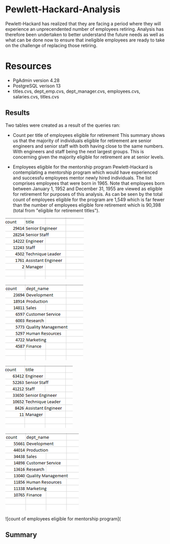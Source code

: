 

# Pewlett-Hackard-Analysis
Pewlett-Hackard has realized that they are facing a period where they will experience an unprecendented number of employees retiring.  Analysis has therefore been undertaken to better understand the future needs as well as what can be done now to ensure that ineligible employees are ready to take on the challenge of replacing those retiring.

# Resources
* PgAdmin version 4.28
* PostgreSQL verison 13
* titles.cvs, dept_emp.cvs, dept_manager.cvs, employees.cvs, salaries.cvs, titles.cvs

## Results
Two tables were created as a result of the queries ran:
  
* Count per title of employees eligible for retirement
This summary shows us that the majority of individuals eligible for retirement are senior engineers and senior staff with both having close to the same numbers.  With engineers and staff being the next largest groups. This is concerning given the majority eligible for retirement are at senior levels. 

* Employees eligible for the mentorship program
Pewlett-Hackard is contemplating a mentorship program which would have experienced and successfu employees mentor newly hired individuals.  The list comprises employees that were born in 1965.  Note that employees born between January 1, 1952 and December 31, 1955 are viewed as eligible for retirement for purposes of this analysis.  As can be seen by the total count of employees eligible for the program are 1,549 which is far fewer than the number of employees eligible fore retirement which is 90,398 (total from "eligible for retirement titles").  


![eligible for retirement by titles](https://github.com/bedwardssmith/Pewlett-Hackard-Analysis/blob/main/Analysis_Projects_Folder/Pewlett_Hackard_Analysis_Folder/Data/retiring_titles_sum.png)

![eligible for retirement by department](https://github.com/bedwardssmith/Pewlett-Hackard-Analysis/blob/main/Analysis_Projects_Folder/Pewlett_Hackard_Analysis_Folder/Data/retiring_dept_sum.png)

![ineligible for retiremement by titles](https://github.com/bedwardssmith/Pewlett-Hackard-Analysis/blob/main/Analysis_Projects_Folder/Pewlett_Hackard_Analysis_Folder/Data/ineligible_title_sum.png)

![ineligible for retirement by department](https://github.com/bedwardssmith/Pewlett-Hackard-Analysis/blob/main/Analysis_Projects_Folder/Pewlett_Hackard_Analysis_Folder/Data/ineligible_dept_sum.png)

![count of employees eligible for mentorship program](




## Summary


